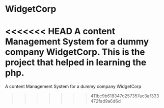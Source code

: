 # WidgetCorp
<<<<<<< HEAD
A content Management System for a dummy company WidgetCorp.
This is the project that helped in learning the php.
=======
A content Management System for a dummy company WidgetCorp
>>>>>>> 411bc9b618347d257357ac3af333472fad9a6d6d
